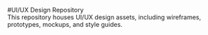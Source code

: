 #UI/UX Design Repository
<br>
This repository houses UI/UX design assets, including wireframes, prototypes, mockups, and style guides.

